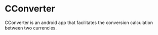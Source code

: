 # CConverter
CConverter is an android app that facilitates the conversion calculation between two currencies.
